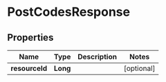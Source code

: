 
# PostCodesResponse

## Properties
Name | Type | Description | Notes
------------ | ------------- | ------------- | -------------
**resourceId** | **Long** |  |  [optional]



